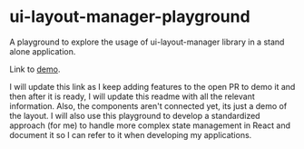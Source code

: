 # ui-layout-manager-playground
A playground to explore the usage of ui-layout-manager library in a stand alone application.

Link to [demo](https://vishalpalaniappan.github.io/ui-layout-manager-playground/). 

I will update this link as I keep adding features to the open PR to demo it and then after it is ready, I will update this readme with all the relevant information. Also, the components aren't connected yet, its just a demo of the layout. I will also use this playground to develop a standardized approach (for me) to handle more complex state management in React and document it so I can refer to it when developing my applications.
